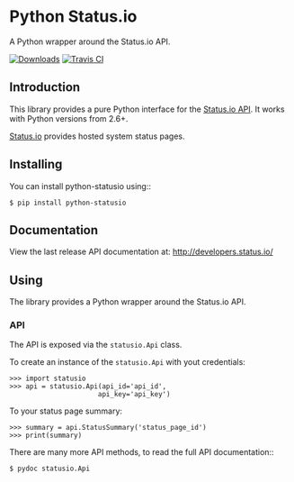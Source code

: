 # Python Status.io 

A Python wrapper around the Status.io API.

[![Downloads](https://img.shields.io/pypi/v/python-statusio.svg)](https://pypi.python.org/pypi/python-statusio/)
[![Travis CI](https://travis-ci.org/statusio/python-statusio.svg)](https://travis-ci.org/statusio/python-statusio)

## Introduction

This library provides a pure Python interface for the [Status.io API](http://docs.statusio.apiary.io/). It works with Python versions from 2.6+.

[Status.io](https://status.io) provides hosted system status pages.

## Installing

You can install python-statusio using::

    $ pip install python-statusio

## Documentation

View the last release API documentation at: http://developers.status.io/

## Using

The library provides a Python wrapper around the Status.io API.

### API

The API is exposed via the `statusio.Api` class.

To create an instance of the `statusio.Api` with yout credentials:

    >>> import statusio
    >>> api = statusio.Api(api_id='api_id',
                          api_key='api_key')

To your status page summary:

    >>> summary = api.StatusSummary('status_page_id')
    >>> print(summary)

There are many more API methods, to read the full API documentation::

    $ pydoc statusio.Api